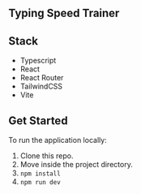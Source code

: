 ## Typing Speed Trainer

## Stack

- Typescript
- React
- React Router
- TailwindCSS
- Vite

## Get Started

To run the application locally:

1. Clone this repo.
2. Move inside the project directory.
3. `npm install`
4. `npm run dev`
